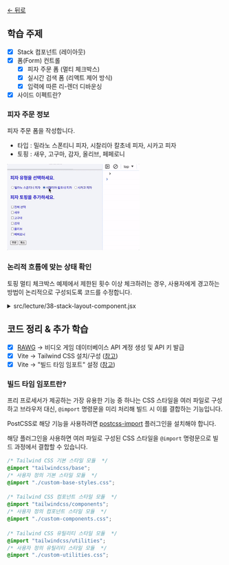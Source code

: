 [← 뒤로](../README.md)

## 학습 주제

- [x] Stack 컴포넌트 (레이아웃)
- [x] 폼(Form) 컨트롤
  - [x] 피자 주문 폼 (멀티 체크박스)
  - [x] 실시간 검색 폼 (리액트 제어 방식)
  - [x] 입력에 따른 리-렌더 디바운싱
- [x] 사이드 이펙트란?

### 피자 주문 정보

피자 주문 폼을 작성합니다.

- 타입 : 밀라노 스폰티니 피자, 시찰리아 칼초네 피자, 시카고 피자
- 토핑 : 새우, 고구마, 감자, 올리브, 페페로니

<img src="./assets/pizza-order.gif" height="200" alt />

### 논리적 흐름에 맞는 상태 확인

토핑 멀티 체크박스 예제에서 제한된 횟수 이상 체크하려는 경우, 
사용자에게 경고하는 방법이 논리적으로 구성되도록 코드를 수정합니다.

<details>
  <summary>src/lecture/38-stack-layout-component.jsx</summary>

  ```jsx
  const handleChangePizzaToppings = (e) => {

    // 이벤트 대상의 체크 여부를 사용하는 것은 논리적 흐름 상 반대로 작동한다.
    const { value: topping, /* checked: isChecked */ } = e.target;

    // 리액트 상태로부터 토핑 정보가 포함되어 있는지를 확인하는 것이 논리적이다.
    const toppingChecked = orderState.toppings.includes(topping);

    // 체크박스를 눌렀을 때, 화면에 표시되는 현재 토핑의 상태를 확인할 수 있다.
    // console.log(toppingChecked);

    // 체크된 토핑의 총 갯수가 제한 횟수만큼 충족하고, 
    // 사용자가 누른 토핑이 체크되어 있지 않다면?
    // 토핑 선택의 제한 횟수를 안내하고 함수를 종료한다.
    if (orderState.toppings.length === 3 && !toppingChecked) {
      return alert('토핑 선택은 3개만 가능합니다.');
    }

    let nextToppings = [];

    if (!toppingChecked) {
      // 토핑 추가
      nextToppings = [...orderState.toppings, topping];
    } else {
      // 토핑 삭제
      nextToppings = orderState.toppings.filter((t) => t !== topping);
    }

    const hasFullFilledToppings = nextToppings.length === PIZZA.toppings.length;

    const nextOrderState = {
      ...orderState,
      toppings: nextToppings,
      isAllToppings: hasFullFilledToppings,
    };

    setOrderState(nextOrderState);
  };
  ```
</details>

## 코드 정리 & 추가 학습

- [x] [RAWG](https://rawg.io) → 비디오 게임 데이터베이스 API 계정 생성 및 API 키 발급
- [x] Vite → Tailwind CSS 설치/구성 ([참고](https://tailwindcss.com/docs/guides/vite))
- [x] Vite → "빌드 타임 임포트" 설정 ([참고](https://tailwindcss.com/docs/using-with-preprocessors#build-time-imports))

### 빌드 타임 임포트란?

프리 프로세서가 제공하는 가장 유용한 기능 중 하나는 CSS 스타일을 여러 파일로 구성하고 
브라우저 대신, `@import` 명령문을 미리 처리해 빌드 시 이를 결합하는 기능입니다.

PostCSS로 해당 기능을 사용하려면 [postcss-import](https://github.com/postcss/postcss-import) 플러그인을 설치해야 합니다.

해당 플러그인을 사용하면 여러 파일로 구성된 CSS 스타일을 `@import` 명령문으로 빌드 과정에서 결합할 수 있습니다.

```css
/* Tailwind CSS 기본 스타일 모듈  */
@import "tailwindcss/base";
/* 사용자 정의 기본 스타일 모듈  */
@import "./custom-base-styles.css";

/* Tailwind CSS 컴포넌트 스타일 모듈  */
@import "tailwindcss/components";
/* 사용자 정의 컴포넌트 스타일 모듈  */
@import "./custom-components.css";

/* Tailwind CSS 유틸리티 스타일 모듈  */
@import "tailwindcss/utilities";
/* 사용자 정의 유틸리티 스타일 모듈  */
@import "./custom-utilities.css";
```